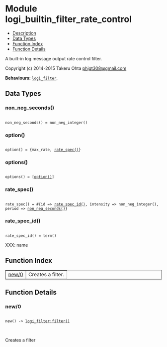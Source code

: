 

# Module logi_builtin_filter_rate_control #
* [Description](#description)
* [Data Types](#types)
* [Function Index](#index)
* [Function Details](#functions)

A built-in log message output rate control filter.

Copyright (c) 2014-2015 Takeru Ohta <phjgt308@gmail.com>

__Behaviours:__ [`logi_filter`](logi_filter.md).

<a name="types"></a>

## Data Types ##




### <a name="type-non_neg_seconds">non_neg_seconds()</a> ###


<pre><code>
non_neg_seconds() = non_neg_integer()
</code></pre>




### <a name="type-option">option()</a> ###


<pre><code>
option() = {max_rate, <a href="#type-rate_spec">rate_spec()</a>}
</code></pre>




### <a name="type-options">options()</a> ###


<pre><code>
options() = [<a href="#type-option">option()</a>]
</code></pre>




### <a name="type-rate_spec">rate_spec()</a> ###


<pre><code>
rate_spec() = #{id =&gt; <a href="#type-rate_spec_id">rate_spec_id()</a>, intensity =&gt; non_neg_integer(), period =&gt; <a href="#type-non_neg_seconds">non_neg_seconds()</a>}
</code></pre>




### <a name="type-rate_spec_id">rate_spec_id()</a> ###


<pre><code>
rate_spec_id() = term()
</code></pre>

XXX: name

<a name="index"></a>

## Function Index ##


<table width="100%" border="1" cellspacing="0" cellpadding="2" summary="function index"><tr><td valign="top"><a href="#new-0">new/0</a></td><td>Creates a filter.</td></tr></table>


<a name="functions"></a>

## Function Details ##

<a name="new-0"></a>

### new/0 ###

<pre><code>
new() -&gt; <a href="logi_filter.md#type-filter">logi_filter:filter()</a>
</code></pre>
<br />

Creates a filter

